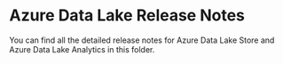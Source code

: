 # Azure Data Lake Release Notes

You can find all the detailed release notes for Azure Data Lake Store and Azure Data Lake Analytics in this folder.

